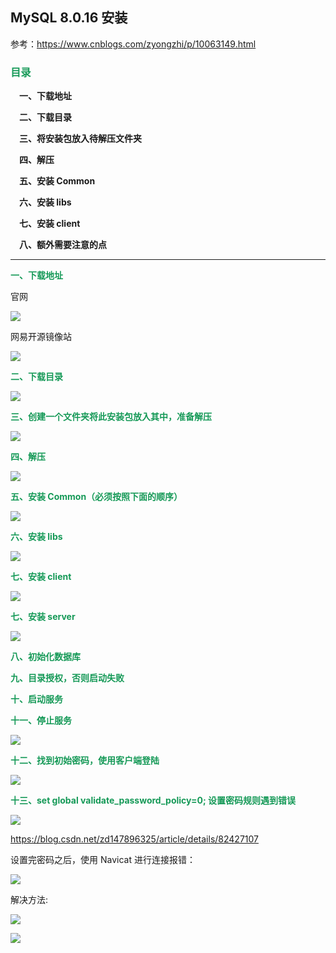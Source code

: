 ## MySQL 8.0.16 安装

参考：https://www.cnblogs.com/zyongzhi/p/10063149.html


### <font color="#159957">目录</font>

&emsp;**一、下载地址**

&emsp;**二、下载目录**

&emsp;**三、将安装包放入待解压文件夹**

&emsp;**四、解压**

&emsp;**五、安装 Common**

&emsp;**六、安装 libs**

&emsp;**七、安装 client**

&emsp;**八、额外需要注意的点**

---
**<font color="#159957">一、下载地址</font>**

官网

![](assets/markdown-img-paste-20190625143650817.png)

网易开源镜像站

![](assets/markdown-img-paste-20190625143605487.png)

**<font color="#159957">二、下载目录</font>**

![](assets/markdown-img-paste-20190625143930517.png)

**<font color="#159957">三、创建一个文件夹将此安装包放入其中，准备解压</font>**

![](assets/markdown-img-paste-2019062514424464.png)

**<font color="#159957">四、解压</font>**

![](assets/markdown-img-paste-20190625145130801.png)

**<font color="#159957">五、安装 Common（必须按照下面的顺序）</font>**

![](assets/markdown-img-paste-2019062515030379.png)

**<font color="#159957">六、安装 libs</font>**

![](assets/markdown-img-paste-20190625150521273.png)

**<font color="#159957">七、安装 client</font>**

![](assets/markdown-img-paste-20190625150740520.png)

**<font color="#159957">七、安装 server</font>**

![](assets/markdown-img-paste-20190625151154234.png)

**<font color="#159957">八、初始化数据库</font>**

**<font color="#159957">九、目录授权，否则启动失败</font>**

**<font color="#159957">十、启动服务</font>**

**<font color="#159957">十一、停止服务</font>**

![](assets/markdown-img-paste-20190625153425472.png)

**<font color="#159957">十二、找到初始密码，使用客户端登陆</font>**

![](assets/markdown-img-paste-2019062515510042.png)

**<font color="#159957">十三、set global validate_password_policy=0; 设置密码规则遇到错误</font>**

![](assets/markdown-img-paste-20190625185718508.png)

https://blog.csdn.net/zd147896325/article/details/82427107

设置完密码之后，使用 Navicat 进行连接报错：

![](assets/markdown-img-paste-2019062518302826.png)

解决方法:

![](assets/markdown-img-paste-20190625183526342.png)

![](assets/markdown-img-paste-20190625183947795.png)
